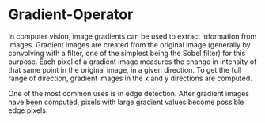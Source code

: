 # Gradient-Operator

In computer vision, image gradients can be used to extract information from images. Gradient images are created from the original image (generally by convolving with a filter, one of the simplest being the Sobel filter) for this purpose. Each pixel of a gradient image measures the change in intensity of that same point in the original image, in a given direction. To get the full range of direction, gradient images in the x and y directions are computed.

One of the most common uses is in edge detection. After gradient images have been computed, pixels with large gradient values become possible edge pixels. 

